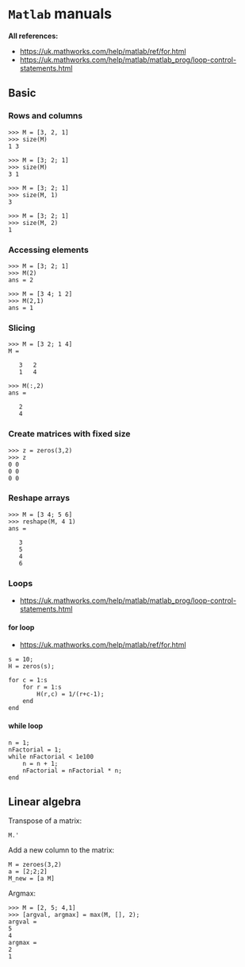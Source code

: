 # `Matlab` manuals


**All references:**
- https://uk.mathworks.com/help/matlab/ref/for.html
- https://uk.mathworks.com/help/matlab/matlab_prog/loop-control-statements.html



## Basic

### Rows and columns

~~~~
>>> M = [3, 2, 1]
>>> size(M)
1 3
~~~~

~~~~
>>> M = [3; 2; 1]
>>> size(M)
3 1
~~~~


~~~~
>>> M = [3; 2; 1]
>>> size(M, 1)
3
~~~~

~~~~
>>> M = [3; 2; 1]
>>> size(M, 2)
1
~~~~


### Accessing elements


~~~~
>>> M = [3; 2; 1]
>>> M(2)
ans = 2
~~~~

~~~~
>>> M = [3 4; 1 2]
>>> M(2,1)
ans = 1
~~~~


### Slicing

~~~~
>>> M = [3 2; 1 4]
M =

   3   2
   1   4

>>> M(:,2)
ans =

   2
   4
~~~~

### Create matrices with fixed size


~~~~
>>> z = zeros(3,2)
>>> z
0 0
0 0
0 0
~~~~


### Reshape arrays

~~~~
>>> M = [3 4; 5 6]
>>> reshape(M, 4 1)
ans =

   3
   5
   4
   6
~~~~


### Loops

- https://uk.mathworks.com/help/matlab/matlab_prog/loop-control-statements.html

#### for loop

- https://uk.mathworks.com/help/matlab/ref/for.html

~~~~
s = 10;
H = zeros(s);

for c = 1:s
    for r = 1:s
        H(r,c) = 1/(r+c-1);
    end
end
~~~~

#### while loop

~~~~
n = 1;
nFactorial = 1;
while nFactorial < 1e100
    n = n + 1;
    nFactorial = nFactorial * n;
end
~~~~

## Linear algebra


Transpose of a matrix:

~~~~
M.'
~~~~


Add a new column to the matrix:

~~~~
M = zeroes(3,2)
a = [2;2;2]
M_new = [a M]
~~~~

Argmax:

~~~~
>>> M = [2, 5; 4,1]
>>> [argval, argmax] = max(M, [], 2);
argval =
5
4
argmax =
2
1
~~~~
